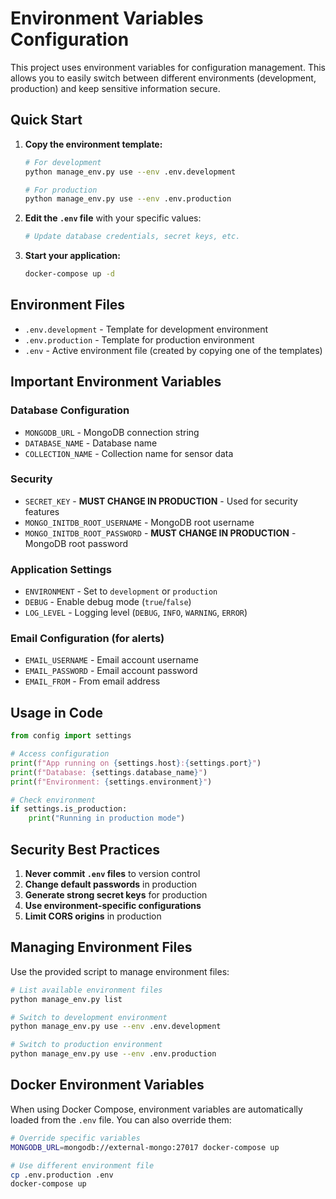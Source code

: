 # Environment Variables Configuration

This project uses environment variables for configuration management. This allows you to easily switch between different environments (development, production) and keep sensitive information secure.

## Quick Start

1. **Copy the environment template:**

   ```bash
   # For development
   python manage_env.py use --env .env.development

   # For production
   python manage_env.py use --env .env.production
   ```

2. **Edit the `.env` file** with your specific values:

   ```bash
   # Update database credentials, secret keys, etc.
   ```

3. **Start your application:**
   ```bash
   docker-compose up -d
   ```

## Environment Files

- `.env.development` - Template for development environment
- `.env.production` - Template for production environment
- `.env` - Active environment file (created by copying one of the templates)

## Important Environment Variables

### Database Configuration

- `MONGODB_URL` - MongoDB connection string
- `DATABASE_NAME` - Database name
- `COLLECTION_NAME` - Collection name for sensor data

### Security

- `SECRET_KEY` - **MUST CHANGE IN PRODUCTION** - Used for security features
- `MONGO_INITDB_ROOT_USERNAME` - MongoDB root username
- `MONGO_INITDB_ROOT_PASSWORD` - **MUST CHANGE IN PRODUCTION** - MongoDB root password

### Application Settings

- `ENVIRONMENT` - Set to `development` or `production`
- `DEBUG` - Enable debug mode (`true`/`false`)
- `LOG_LEVEL` - Logging level (`DEBUG`, `INFO`, `WARNING`, `ERROR`)

### Email Configuration (for alerts)

- `EMAIL_USERNAME` - Email account username
- `EMAIL_PASSWORD` - Email account password
- `EMAIL_FROM` - From email address

## Usage in Code

```python
from config import settings

# Access configuration
print(f"App running on {settings.host}:{settings.port}")
print(f"Database: {settings.database_name}")
print(f"Environment: {settings.environment}")

# Check environment
if settings.is_production:
    print("Running in production mode")
```

## Security Best Practices

1. **Never commit `.env` files** to version control
2. **Change default passwords** in production
3. **Generate strong secret keys** for production
4. **Use environment-specific configurations**
5. **Limit CORS origins** in production

## Managing Environment Files

Use the provided script to manage environment files:

```bash
# List available environment files
python manage_env.py list

# Switch to development environment
python manage_env.py use --env .env.development

# Switch to production environment
python manage_env.py use --env .env.production
```

## Docker Environment Variables

When using Docker Compose, environment variables are automatically loaded from the `.env` file. You can also override them:

```bash
# Override specific variables
MONGODB_URL=mongodb://external-mongo:27017 docker-compose up

# Use different environment file
cp .env.production .env
docker-compose up
```

